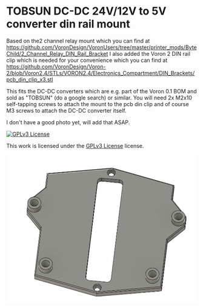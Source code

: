 # TOBSUN DC-DC 24V/12V to 5V converter din rail mount
Based on the2 channel relay mount which you can find at https://github.com/VoronDesign/VoronUsers/tree/master/printer_mods/ByteChild/2_Channel_Relay_DIN_Rail_Bracket
I also added the Voron 2 DIN rail clip which is needed for your convenience which you can find at https://github.com/VoronDesign/Voron-2/blob/Voron2.4/STLs/VORON2.4/Electronics_Compartment/DIN_Brackets/pcb_din_clip_x3.stl 

This fits the DC-DC converters which are e.g. part of the Voron 0.1 BOM and sold as "TOBSUN" (do a google search) or similar.
You will need 2x M2x10 self-tapping screws to attach the mount to the pcb din clip and of course M3 screws to attach the DC-DC converter itself.

I don't have a good photo yet, will add that ASAP.

[![GPLv3 License][gpl-v3-shield]][gpl-v3]

This work is licensed under the
[GPLv3 License][gpl-v3] license.

[gpl-v3]: https://www.gnu.org/licenses/gpl-3.0.txt
[gpl-v3-shield]: https://img.shields.io/badge/License-GPLv3-lightgrey.svg

![CAD View](./images/cad.png "CAD view")
